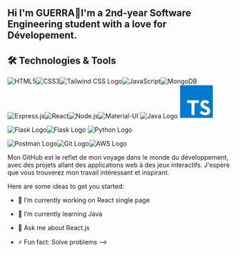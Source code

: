 ## Hi I'm GUERRA👋I'm a 2nd-year Software Engineering student with a love for Dévelopement.

## 🛠️ Technologies & Tools

<img src="https://cdn.jsdelivr.net/gh/devicons/devicon/icons/html5/html5-original.svg" width="75" height="75" alt="HTML5"/><img src="https://cdn.jsdelivr.net/gh/devicons/devicon/icons/css3/css3-original.svg" width="75" height="75" alt="CSS3"/><img src="https://www.vectorlogo.zone/logos/tailwindcss/tailwindcss-icon.svg" alt="Tailwind CSS Logo" width="100" height="100"><img src="https://cdn.jsdelivr.net/gh/devicons/devicon/icons/javascript/javascript-original.svg" width="75" height="75" alt="JavaScript"/><img src="https://cdn.jsdelivr.net/gh/devicons/devicon/icons/mongodb/mongodb-original.svg" width="75" height="75" alt="MongoDB"/><img src="https://cdn.jsdelivr.net/gh/devicons/devicon/icons/express/express-original.svg" width="75" height="75" alt="Express.js"/><img src="https://cdn.jsdelivr.net/gh/devicons/devicon/icons/react/react-original.svg" width="75" height="75" alt="React"/><img src="https://cdn.jsdelivr.net/gh/devicons/devicon/icons/nodejs/nodejs-original.svg" width="75" height="75" alt="Node.js"/><img src="https://cdn.jsdelivr.net/gh/devicons/devicon/icons/materialui/materialui-original.svg" width="75" height="75" alt="Material-UI"/>
<img src="https://www.vectorlogo.zone/logos/java/java-icon.svg" alt="Java Logo" width="75" height="75">
<img src="https://raw.githubusercontent.com/devicons/devicon/master/icons/typescript/typescript-original.svg" alt="TypeScript Logo" width="75" height="75" />

<img src="https://static-00.iconduck.com/assets.00/flask-icon-512x512-8zfto6xg.png" alt="Flask Logo" width="75" height="75"><img src="https://www.vectorlogo.zone/logos/pocoo_flask/pocoo_flask-icon.svg" alt="Flask Logo" width="200">
<img src="https://upload.wikimedia.org/wikipedia/commons/c/c3/Python-logo-notext.svg" alt="Python Logo" width="75" height="75">


<img src="https://www.vectorlogo.zone/logos/getpostman/getpostman-icon.svg" alt="Postman Logo" width="75" height="75"><img src="https://www.vectorlogo.zone/logos/git-scm/git-scm-icon.svg" alt="Git Logo" width="100" height="100"><img src="https://www.vectorlogo.zone/logos/amazon_aws/amazon_aws-icon.svg" alt="AWS Logo" width="75" height="75">


Mon GitHub est le reflet de mon voyage dans le monde du développement, avec des projets allant des applications web à des jeux interactifs. J'espère que vous trouverez mon travail intéressant et inspirant.



Here are some ideas to get you started:

- 🔭 I’m currently working on React single page
- 🌱 I’m currently learning Java
- 💬 Ask me about React.js

- ⚡ Fun fact: Solve problems
-->
